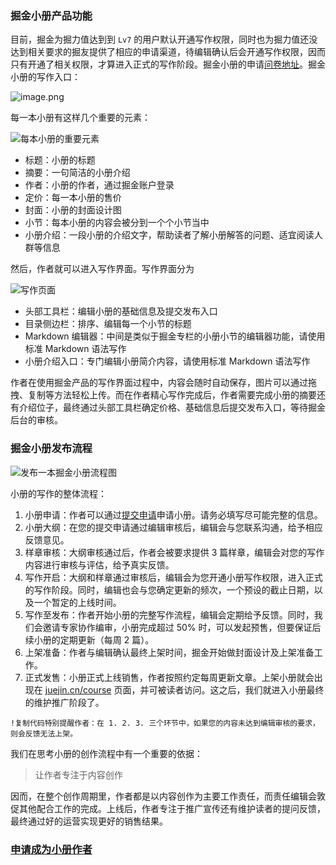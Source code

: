 ### 掘金小册产品功能

目前，掘金为掘力值达到到 `Lv7` 的用户默认开通写作权限，同时也为掘力值还没达到相关要求的掘友提供了相应的申请渠道，待编辑确认后会开通写作权限，因而只有开通了相关权限，才算进入正式的写作阶段。掘金小册的申请[问卷地址](https://wenjuan.feishu.cn/m?t=sOxzuZJRgRzi-maf3 "https://wenjuan.feishu.cn/m?t=sOxzuZJRgRzi-maf3")。掘金小册的写作入口：

![image.png](https://p3-juejin.byteimg.com/tos-cn-i-k3u1fbpfcp/a6f33d19317748419ed282cd841bf9e3~tplv-k3u1fbpfcp-jj-mark:1512:0:0:0:q75.avis)

每一本小册有这样几个重要的元素：

![每本小册的重要元素](https://p3-juejin.byteimg.com/tos-cn-i-k3u1fbpfcp/bcbd3ca1869d4d5eac36fefec88dcc42~tplv-k3u1fbpfcp-jj-mark:1512:0:0:0:q75.avis)

* 标题：小册的标题
* 摘要：一句简洁的小册介绍
* 作者：小册的作者，通过掘金账户登录
* 定价：每一本小册的售价
* 封面：小册的封面设计图
* 小节：每本小册的内容会被分到一个个小节当中
* 小册介绍：一段小册的介绍文字，帮助读者了解小册解答的问题、适宜阅读人群等信息

然后，作者就可以进入写作界面。写作界面分为

![写作页面](https://p3-juejin.byteimg.com/tos-cn-i-k3u1fbpfcp/afca6a23b5ff4822a6569272b08e110d~tplv-k3u1fbpfcp-jj-mark:1512:0:0:0:q75.avis)

* 头部工具栏：编辑小册的基础信息及提交发布入口
* 目录侧边栏：排序、编辑每一个小节的标题
* Markdown 编辑器：中间是类似于掘金专栏的小册小节的编辑器功能，请使用标准 Markdown 语法写作
* 小册介绍入口：专门编辑小册简介内容，请使用标准 Markdown 语法写作

作者在使用掘金产品的写作界面过程中，内容会随时自动保存，图片可以通过拖拽、复制等方法轻松上传。而在作者精心写作完成后，作者需要完成小册的摘要还有介绍位子，最终通过头部工具栏确定价格、基础信息后提交发布入口，等待掘金后台的审核。

### 掘金小册发布流程

![发布一本掘金小册流程图](https://p3-juejin.byteimg.com/tos-cn-i-k3u1fbpfcp/e603ddd833534913a5cb6ff5b35cc108~tplv-k3u1fbpfcp-jj-mark:1512:0:0:0:q75.avis)

小册的写作的整体流程：

1. 小册申请：作者可以通过[提交申请](https://sourl.co/zDEMwJ "https://sourl.co/zDEMwJ")申请小册。请务必填写尽可能完整的信息。
2. 小册大纲：在您的提交申请通过编辑审核后，编辑会与您联系沟通，给予相应反馈意见。
3. 样章审核：大纲审核通过后，作者会被要求提供 3 篇样章，编辑会对您的写作内容进行审核与评估，给予真实反馈。
4. 写作开启：大纲和样章通过审核后，编辑会为您开通小册写作权限，进入正式的写作阶段。同时，编辑也会与您确定更新的频次，一个预设的截止日期，以及一个暂定的上线时间。
5. 写作至发布：作者开始小册的完整写作流程，编辑会定期给予反馈。同时，我们会邀请专家协作编审，小册完成超过 50% 时，可以发起预售，但要保证后续小册的定期更新（每周 2 篇）。
6. 上架准备：作者与编辑确认最终上架时间，掘金开始做封面设计及上架准备工作。
7. 正式发售：小册正式上线销售，作者按照约定每周更新文章。上架小册就会出现在 [juejin.cn/course](https://juejin.cn/course "https://juejin.cn/course") 页面，并可被读者访问。这之后，我们就进入小册最终的维护推广阶段了。

```!
!复制代码特别提醒作者：在 1. 2. 3. 三个环节中，如果您的内容未达到编辑审核的要求，则会反馈无法上架。
```

我们在思考小册的创作流程中有一个重要的依据：

> 让作者专注于内容创作

因而，在整个创作周期里，作者都是以内容创作为主要工作责任，而责任编辑会敦促其他配合工作的完成。上线后，作者专注于推广宣传还有维护读者的提问反馈，最终通过好的运营实现更好的销售结果。

### [申请成为小册作者](https://sourl.co/zDEMwJ "https://sourl.co/zDEMwJ")